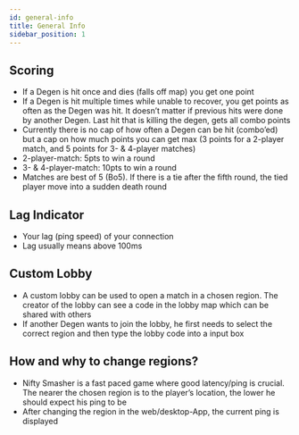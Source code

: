 ```yaml
---
id: general-info
title: General Info
sidebar_position: 1
---
```


## Scoring

- If a Degen is hit once and dies (falls off map) you get one point
- If a Degen is hit multiple times while unable to recover, you get points as often as the Degen was hit. It doesn’t matter if previous hits were done by another Degen. Last hit that is killing the degen, gets all combo points
- Currently there is no cap of how often a Degen can be hit (combo’ed) but a cap on how much points you can get max (3 points for a 2-player match, and 5 points for 3- & 4-player matches)
- 2-player-match: 5pts to win a round
- 3- & 4-player-match: 10pts to win a round
- Matches are best of 5 (Bo5). If there is a tie after the fifth round, the tied player move into a sudden death round

## Lag Indicator

- Your lag (ping speed) of your connection
- Lag usually means above 100ms

## Custom Lobby

- A custom lobby can be used to open a match in a chosen region. The creator of the lobby can see a code in the lobby map which can be shared with others
- If another Degen wants to join the lobby, he first needs to select the correct region and then type the lobby code into a input box

## How and why to change regions?

- Nifty Smasher is a fast paced game where good latency/ping is crucial. The nearer the chosen region is to the player’s location, the lower he should expect his ping to be
- After changing the region in the web/desktop-App, the current ping is displayed
